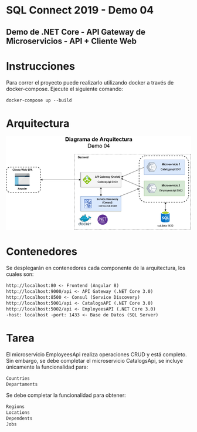 # SQL Connect 2019 - Demo 04
## Demo de .NET Core - API Gateway de Microservicios - API + Cliente Web

# Instrucciones

Para correr el proyecto puede realizarlo utilizando docker a través de docker-compose. Ejecute el siguiente comando:

    docker-compose up --build

# Arquitectura

![image info](./img/arquitectura.png)

# Contenedores

Se desplegarán en contenedores cada componente de la arquitectura, los cuales son:

    http://localhost:80 <- Frontend (Angular 8)
    http://localhost:9000/api <- API Gateway (.NET Core 3.0)
    http://localhost:8500 <- Consul (Service Discovery)
    http://localhost:5001/api <- CatalogsAPI (.NET Core 3.0)
    http://localhost:5002/api <- EmployeesAPI (.NET Core 3.0)
    -host: localhost -port: 1433 <- Base de Datos (SQL Server)

# Tarea

El microservicio EmployeesApi realiza operaciones CRUD y está completo. Sin embargo, se debe completar el microservicio CatalogsApi, se incluye únicamente la funcionalidad para:

    Countries
    Departaments

Se debe completar la funcionalidad para obtener:

    Regions
    Locations
    Dependents
    Jobs